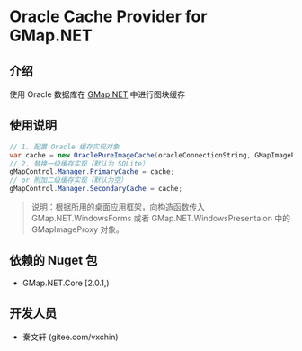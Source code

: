 # Oracle Cache Provider for GMap.NET

## 介绍
使用 Oracle 数据库在 [GMap.NET](https://github.com/judero01col/GMap.NET) 中进行图块缓存

## 使用说明

```C#
// 1. 配置 Oracle 缓存实现对象
var cache = new OraclePureImageCache(oracleConnectionString, GMapImageProxy.Instance, "GMapNETcache");
// 2. 替换一级缓存实现（默认为 SQLite）
gMapControl.Manager.PrimaryCache = cache;
// or 附加二级缓存实现（默认为空）
gMapControl.Manager.SecondaryCache = cache;
```

> 说明：根据所用的桌面应用框架，向构造函数传入 GMap.NET.WindowsForms 或者 GMap.NET.WindowsPresentaion 中的 GMapImageProxy 对象。

## 依赖的 Nuget 包

* GMap.NET.Core [2.0.1,)

## 开发人员

* 秦文轩 (gitee.com/vxchin)
